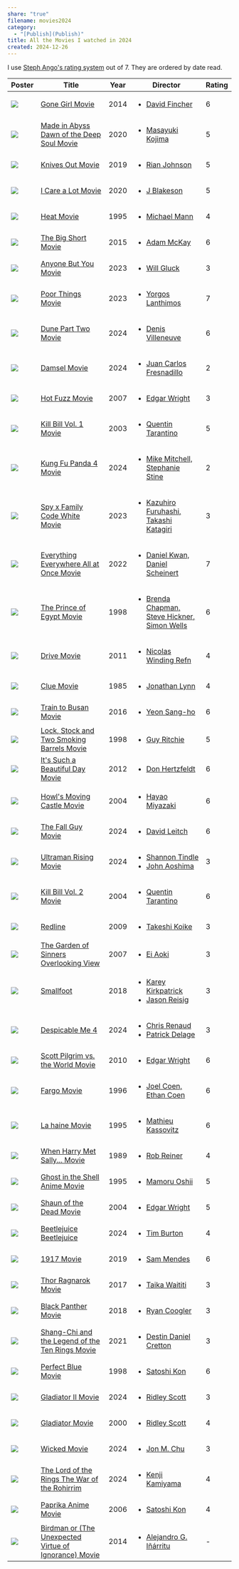 ```yaml
---
share: "true"
filename: movies2024
category:
  - "[Publish](Publish)"
title: All the Movies I watched in 2024
created: 2024-12-26
---
```

I use [Steph Ango's rating system](https://stephango.com/vault#:~:text=Rating%20system,a%20bad%20way) out of 7. They are ordered by date read.

| Poster                                                                                                                                                  | Title                                                                                                               | Year | Director                                                                                                      | Rating |
| ------------------------------------------------------------------------------------------------------------------------------------------------------- | ------------------------------------------------------------------------------------------------------------------- | ---- | ------------------------------------------------------------------------------------------------------------- | ------ |
| ![](https://m.media-amazon.com/images/M/MV5BMTk0MDQ3MzAzOV5BMl5BanBnXkFtZTgwNzU1NzE3MjE@._V1_SX300.jpg)                                                 | [Gone Girl Movie](Gone%20Girl%20Movie)                                                                             | 2014 | <ul><li>[David Fincher](David%20Fincher)</li></ul>                                                           | 6      |
| ![](https://m.media-amazon.com/images/M/MV5BZDhjM2Y5MTEtZGQyZC00MzFmLTg5YmEtZDk4M2Q0NzJjODg5XkEyXkFqcGdeQXVyMzExMzk5MTQ@._V1_SX300.jpg)                 | [Made in Abyss Dawn of the Deep Soul Movie](Made%20in%20Abyss%20Dawn%20of%20the%20Deep%20Soul%20Movie)                         | 2020 | <ul><li>[Masayuki Kojima](Masayuki%20Kojima)</li></ul>                                                       | 5      |
| ![](https://m.media-amazon.com/images/M/MV5BMGUwZjliMTAtNzAxZi00MWNiLWE2NzgtZGUxMGQxZjhhNDRiXkEyXkFqcGdeQXVyNjU1NzU3MzE@._V1_SX300.jpg)                 | [Knives Out Movie](Knives%20Out%20Movie)                                                                           | 2019 | <ul><li>[Rian Johnson](Rian%20Johnson)</li></ul>                                                             | 5      |
| ![](https://m.media-amazon.com/images/M/MV5BYWU2ZTRhNDMtMWYxMC00ZTVkLThjZmItZGY4MGU0YmZlMjJlXkEyXkFqcGdeQXVyMTkxNjUyNQ@@._V1_SX300.jpg)                 | [I Care a Lot Movie](I%20Care%20a%20Lot%20Movie)                                                                       | 2020 | <ul><li>[J Blakeson](J%20Blakeson)</li></ul>                                                                 | 5      |
| ![](https://m.media-amazon.com/images/M/MV5BYjZjNTJlZGUtZTE1Ny00ZDc4LTgwYjUtMzk0NDgwYzZjYTk1XkEyXkFqcGdeQXVyNjU0OTQ0OTY@._V1_SX300.jpg)                 | [Heat Movie](Heat%20Movie)                                                                                       | 1995 | <ul><li>[Michael Mann](Michael%20Mann)</li></ul>                                                             | 4      |
| ![](https://m.media-amazon.com/images/M/MV5BNDc4MThhN2EtZjMzNC00ZDJmLThiZTgtNThlY2UxZWMzNjdkXkEyXkFqcGdeQXVyNDk3NzU2MTQ@._V1_SX300.jpg)                 | [The Big Short Movie](The%20Big%20Short%20Movie)                                                                     | 2015 | <ul><li>[Adam McKay](Adam%20McKay)</li></ul>                                                                 | 6      |
| ![](https://m.media-amazon.com/images/M/MV5BOTVhZGU2OWQtNDM1Ni00MzM3LTgzYjgtOTEwYzQzOWZjNTIyXkEyXkFqcGdeQXVyMTcwOTQzOTYy._V1_SX300.jpg)                 | [Anyone But You Movie](Anyone%20But%20You%20Movie)                                                                   | 2023 | <ul><li>[Will Gluck](Will%20Gluck)</li></ul>                                                                 | 3      |
| ![](https://m.media-amazon.com/images/M/MV5BNGIyYWMzNjktNDE3MC00YWQyLWEyMmEtN2ZmNzZhZDk3NGJlXkEyXkFqcGdeQXVyMTUzMTg2ODkz._V1_SX300.jpg)                 | [Poor Things Movie](Poor%20Things%20Movie)                                                                         | 2023 | <ul><li>[Yorgos Lanthimos](Yorgos%20Lanthimos)</li></ul>                                                     | 7      |
| ![](https://m.media-amazon.com/images/M/MV5BN2QyZGU4ZDctOWMzMy00NTc5LThlOGQtODhmNDI1NmY5YzAwXkEyXkFqcGdeQXVyMDM2NDM2MQ@@._V1_SX300.jpg)                 | [Dune Part Two Movie](Dune%20Part%20Two%20Movie)                                                                     | 2024 | <ul><li>[Denis Villeneuve](Denis%20Villeneuve)</li></ul>                                                     | 6      |
| ![](https://m.media-amazon.com/images/M/MV5BODRiMTA4NGMtOTQzZC00OWFjLWFmODctMjY2ZTcwYjI5NDMyXkEyXkFqcGdeQXVyMDc5ODIzMw@@._V1_SX300.jpg)                 | [Damsel Movie](Damsel%20Movie)                                                                                   | 2024 | <ul><li>[Juan Carlos Fresnadillo](Juan%20Carlos%20Fresnadillo)</li></ul>                                       | 2      |
| ![](https://m.media-amazon.com/images/M/MV5BMzg4MDJhMDMtYmJiMS00ZDZmLThmZWUtYTMwZDM1YTc5MWE2XkEyXkFqcGdeQXVyNjU0OTQ0OTY@._V1_SX300.jpg)                 | [Hot Fuzz Movie](Hot%20Fuzz%20Movie)                                                                               | 2007 | <ul><li>[Edgar Wright](Edgar%20Wright)</li></ul>                                                             | 3      |
| ![](https://m.media-amazon.com/images/M/MV5BNzM3NDFhYTAtYmU5Mi00NGRmLTljYjgtMDkyODQ4MjNkMGY2XkEyXkFqcGdeQXVyNzkwMjQ5NzM@._V1_SX300.jpg)                 | [Kill Bill Vol. 1 Movie](Kill%20Bill%20Vol.%201%20Movie)                                                               | 2003 | <ul><li>[Quentin Tarantino](Quentin%20Tarantino)</li></ul>                                                   | 5      |
| ![](https://m.media-amazon.com/images/M/MV5BZDY0YzI0OTctYjVhYy00MTVhLWE0NTgtYTRmYTBmOTE3YTViXkEyXkFqcGdeQXVyMTUzMTg2ODkz._V1_SX300.jpg)                 | [Kung Fu Panda 4 Movie](Kung%20Fu%20Panda%204%20Movie)                                                                 | 2024 | <ul><li>[Mike Mitchell, Stephanie Stine](Mike%20Mitchell,%20Stephanie%20Stine)</li></ul>                         | 2      |
| ![](https://m.media-amazon.com/images/M/MV5BMjU5YzU4YmMtNGM2Mi00ZThkLTljMGItYjhmYmQ1NjhhNjc5XkEyXkFqcGdeQXVyMTEzMTI1Mjk3._V1_SX300.jpg)                 | [Spy x Family Code White Movie](Spy%20x%20Family%20Code%20White%20Movie)                                                 | 2023 | <ul><li>[Kazuhiro Furuhashi, Takashi Katagiri](Kazuhiro%20Furuhashi,%20Takashi%20Katagiri)</li></ul>             | 3      |
| ![](https://m.media-amazon.com/images/M/MV5BYTdiOTIyZTQtNmQ1OS00NjZlLWIyMTgtYzk5Y2M3ZDVmMDk1XkEyXkFqcGdeQXVyMTAzMDg4NzU0._V1_SX300.jpg)                 | [Everything Everywhere All at Once Movie](Everything%20Everywhere%20All%20at%20Once%20Movie)                             | 2022 | <ul><li>[Daniel Kwan, Daniel Scheinert](Daniel%20Kwan,%20Daniel%20Scheinert)</li></ul>                           | 7      |
| ![](https://m.media-amazon.com/images/M/MV5BOWNjMjgyNmMtNWMzZC00YjI4LWI1NmUtMTY0ZTA0ZDQ4Y2EwXkEyXkFqcGdeQXVyNTUyMzE4Mzg@._V1_SX300.jpg)                 | [The Prince of Egypt Movie](The%20Prince%20of%20Egypt%20Movie)                                                         | 1998 | <ul><li>[Brenda Chapman, Steve Hickner, Simon Wells](Brenda%20Chapman,%20Steve%20Hickner,%20Simon%20Wells)</li></ul> | 6      |
| ![](https://m.media-amazon.com/images/M/MV5BZjY5ZjQyMjMtMmEwOC00Nzc2LTllYTItMmU2MzJjNTg1NjY0XkEyXkFqcGdeQXVyNjQ1MTMzMDQ@._V1_SX300.jpg)                 | [Drive Movie](Drive%20Movie)                                                                                     | 2011 | <ul><li>[Nicolas Winding Refn](Nicolas%20Winding%20Refn)</li></ul>                                             | 4      |
| ![](https://m.media-amazon.com/images/M/MV5BM2VlNTE1ZmMtOTAyNS00ODYwLWFmY2MtZWEzOTE2YjE1NDE2XkEyXkFqcGdeQXVyNDk3NzU2MTQ@._V1_SX300.jpg)                 | [Clue Movie](Clue%20Movie)                                                                                       | 1985 | <ul><li>[Jonathan Lynn](Jonathan%20Lynn)</li></ul>                                                           | 4      |
| ![](https://m.media-amazon.com/images/M/MV5BMTkwOTQ4OTg0OV5BMl5BanBnXkFtZTgwMzQyOTM0OTE@._V1_SX300.jpg)                                                 | [Train to Busan Movie](Train%20to%20Busan%20Movie)                                                                   | 2016 | <ul><li>[Yeon Sang-ho](Yeon%20Sang-ho)</li></ul>                                                             | 6      |
| ![](https://m.media-amazon.com/images/M/MV5BMTAyN2JmZmEtNjAyMy00NzYwLThmY2MtYWQ3OGNhNjExMmM4XkEyXkFqcGdeQXVyNDk3NzU2MTQ@._V1_SX300.jpg)                 | [Lock, Stock and Two Smoking Barrels Movie](Lock,%20Stock%20and%20Two%20Smoking%20Barrels%20Movie)                         | 1998 | <ul><li>[Guy Ritchie](Guy%20Ritchie)</li></ul>                                                               | 5      |
| ![](https://m.media-amazon.com/images/M/MV5BM2Y0YjBiNjAtZjMwZS00ZGY4LWE0MWItMGE5MWI3ZWRmODAyXkEyXkFqcGdeQXVyMjM5NDU5ODY@._V1_SX300.jpg)                 | [It's Such a Beautiful Day Movie](It's%20Such%20a%20Beautiful%20Day%20Movie)                                             | 2012 | <ul><li>[Don Hertzfeldt](Don%20Hertzfeldt)</li></ul>                                                         | 6      |
| ![](https://m.media-amazon.com/images/M/MV5BMTY1OTg0MjE3MV5BMl5BanBnXkFtZTcwNTUxMTkyMQ@@._V1_SX300.jpg)                                                 | [Howl's Moving Castle Movie](Howl's%20Moving%20Castle%20Movie)                                                       | 2004 | <ul><li>[Hayao Miyazaki](Hayao%20Miyazaki.md)</li></ul>                                                      | 6      |
| ![](https://m.media-amazon.com/images/M/MV5BMjA5ZjA3ZjMtMzg2ZC00ZDc4LTk3MTctYTE1ZTUzZDIzMjQyXkEyXkFqcGdeQXVyMTM1NjM2ODg1._V1_SX300.jpg)                 | [The Fall Guy Movie](The%20Fall%20Guy%20Movie)                                                                       | 2024 | <ul><li>[David Leitch](David%20Leitch)</li></ul>                                                             | 6      |
| ![](https://m.media-amazon.com/images/M/MV5BNDE2NzQ5N2YtMTlkNy00ODI2LWEyZDctODY4OTgxMWMxYmE2XkEyXkFqcGdeQXVyMTEzMTI1Mjk3._V1_SX300.jpg)                 | [Ultraman Rising Movie](Ultraman%20Rising%20Movie)                                                                 | 2024 | <ul><li>[Shannon Tindle](Shannon%20Tindle)</li><li>[John Aoshima](John%20Aoshima)</li></ul>                 | 3      |
| ![](https://m.media-amazon.com/images/M/MV5BNmFiYmJmN2QtNWQwMi00MzliLThiOWMtZjQxNGRhZTQ1MjgyXkEyXkFqcGdeQXVyNzQ1ODk3MTQ@._V1_SX300.jpg)                 | [Kill Bill Vol. 2 Movie](Kill%20Bill%20Vol.%202%20Movie)                                                               | 2004 | <ul><li>[Quentin Tarantino](Quentin%20Tarantino)</li></ul>                                                   | 6      |
| ![](https://m.media-amazon.com/images/M/MV5BMDQ4MzU1NjUtOGE5Mi00MTIyLTk2NjItMGIyM2RiZDNmMDU0L2ltYWdlL2ltYWdlXkEyXkFqcGdeQXVyNTAyODkwOQ@@._V1_SX300.jpg) | [Redline](Redline)                                                                                             | 2009 | <ul><li>[Takeshi Koike](Takeshi%20Koike)</li></ul>                                                           | 3      |
| ![](https://m.media-amazon.com/images/M/MV5BODQ4MWM1NTUtMzM2OC00NTRlLWJkNjgtOTUzZGVlYmY0NzlhXkEyXkFqcGdeQXVyNTgyNTA4MjM@._V1_SX300.jpg)                 | [The Garden of Sinners Overlooking View](The%20Garden%20of%20Sinners%20Overlooking%20View)                               | 2007 | <ul><li>[Ei Aoki](Ei%20Aoki)</li></ul>                                                                       | 3      |
| ![](https://m.media-amazon.com/images/M/MV5BZjBjYWQxMTQtMThiZS00NjZkLWE1ZjctMzE2ZTgxZmJmMWQ1XkEyXkFqcGc@._V1_SX300.jpg)                                 | [Smallfoot](Smallfoot)                                                                                         | 2018 | <ul><li>[Karey Kirkpatrick](Karey%20Kirkpatrick)</li><li>[Jason Reisig](Jason%20Reisig)</li></ul>           | 3      |
| ![](https://m.media-amazon.com/images/M/MV5BNzY0ZTlhYzgtOTgzZC00ZTg2LTk4NTEtZDllM2E2NGE5Njg2XkEyXkFqcGc@._V1_SX300.jpg)                                 | [Despicable Me 4](Despicable%20Me%204)                                                                             | 2024 | <ul><li>[Chris Renaud](Chris%20Renaud)</li><li>[Patrick Delage](Patrick%20Delage)</li></ul>                 | 3      |
| ![](https://m.media-amazon.com/images/M/MV5BNWI5ODc4MTAtN2U2NC00ZDk3LWE3NjAtNjIyODE2YTlhYjYwXkEyXkFqcGdeQXVyOTA3ODI3NDA@._V1_SX300.jpg)                 | [Scott Pilgrim vs. the World Movie](Scott%20Pilgrim%20vs.%20the%20World%20Movie)                                         | 2010 | <ul><li>[Edgar Wright](Edgar%20Wright)</li></ul>                                                             | 6      |
| ![](https://m.media-amazon.com/images/M/MV5BNDJiZDgyZjctYmRjMS00ZjdkLTkwMTEtNGU1NDg3NDQ0Yzk1XkEyXkFqcGdeQXVyNzkwMjQ5NzM@._V1_SX300.jpg)                 | [Fargo Movie](Fargo%20Movie)                                                                                     | 1996 | <ul><li>[Joel Coen, Ethan Coen](Joel%20Coen,%20Ethan%20Coen)</li></ul>                                           | 6      |
| ![](https://m.media-amazon.com/images/M/MV5BOTQxOGU0OWUtMzExYy00ZjIxLWJmMzAtNTI1Y2YxYTMxN2RkXkEyXkFqcGdeQXVyMjUzOTY1NTc@._V1_SX300.jpg)                 | [La haine Movie](La%20haine%20Movie)                                                                               | 1995 | <ul><li>[Mathieu Kassovitz](Mathieu%20Kassovitz)</li></ul>                                                   | 6      |
| ![](https://m.media-amazon.com/images/M/MV5BMjE0ODEwNjM2NF5BMl5BanBnXkFtZTcwMjU2Mzg3NA@@._V1_SX300.jpg)                                                 | [When Harry Met Sally... Movie](When%20Harry%20Met%20Sally...%20Movie)                                                 | 1989 | <ul><li>[Rob Reiner](Rob%20Reiner)</li></ul>                                                                 | 4      |
| ![](https://m.media-amazon.com/images/M/MV5BYWRiYjQyOGItNzQ1Mi00MGI1LWE3NjItNTg1ZDQwNjUwNDM2XkEyXkFqcGdeQXVyNTAyODkwOQ@@._V1_SX300.jpg)                 | [Ghost in the Shell Anime Movie](Ghost%20in%20the%20Shell%20Anime%20Movie)                                               | 1995 | <ul><li>[Mamoru Oshii](Mamoru%20Oshii)</li></ul>                                                             | 5      |
| ![](https://m.media-amazon.com/images/M/MV5BMTg5Mjk2NDMtZTk0Ny00YTQ0LWIzYWEtMWI5MGQ0Mjg1OTNkXkEyXkFqcGdeQXVyNzkwMjQ5NzM@._V1_SX300.jpg)                 | [Shaun of the Dead Movie](Shaun%20of%20the%20Dead%20Movie)                                                             | 2004 | <ul><li>[Edgar Wright](Edgar%20Wright)</li></ul>                                                             | 5      |
| ![](https://m.media-amazon.com/images/M/MV5BYmRlYzE3ZTYtNjIyZi00MWYyLWEzZDItOWI5NzM1Yjc0NmI5XkEyXkFqcGc@._V1_SX300.jpg)                                 | [Beetlejuice Beetlejuice](Beetlejuice%20Beetlejuice)                                                             | 2024 | <ul><li>[Tim Burton](Tim%20Burton)</li></ul>                                                                 | 4      |
| ![](https://m.media-amazon.com/images/M/MV5BOTdmNTFjNDEtNzg0My00ZjkxLTg1ZDAtZTdkMDc2ZmFiNWQ1XkEyXkFqcGdeQXVyNTAzNzgwNTg@._V1_SX300.jpg)                 | [1917 Movie](1917%20Movie)                                                                                       | 2019 | <ul><li>[Sam Mendes](Sam%20Mendes)</li></ul>                                                                 | 6      |
| ![](https://m.media-amazon.com/images/M/MV5BMjMyNDkzMzI1OF5BMl5BanBnXkFtZTgwODcxODg5MjI@._V1_SX300.jpg)                                                 | [Thor Ragnarok Movie](Thor%20Ragnarok%20Movie)                                                                     | 2017 | <ul><li>[Taika Waititi](Taika%20Waititi)</li></ul>                                                           | 3      |
| ![](https://m.media-amazon.com/images/M/MV5BMTg1MTY2MjYzNV5BMl5BanBnXkFtZTgwMTc4NTMwNDI@._V1_SX300.jpg)                                                 | [Black Panther Movie](Black%20Panther%20Movie)                                                                     | 2018 | <ul><li>[Ryan Coogler](Ryan%20Coogler)</li></ul>                                                             | 3      |
| ![](https://m.media-amazon.com/images/M/MV5BNTliYjlkNDQtMjFlNS00NjgzLWFmMWEtYmM2Mzc2Zjg3ZjEyXkEyXkFqcGdeQXVyMTkxNjUyNQ@@._V1_SX300.jpg)                 | [Shang-Chi and the Legend of the Ten Rings Movie](Shang-Chi%20and%20the%20Legend%20of%20the%20Ten%20Rings%20Movie)             | 2021 | <ul><li>[Destin Daniel Cretton](Destin%20Daniel%20Cretton)</li></ul>                                           | 3      |
| ![](https://m.media-amazon.com/images/M/MV5BMmMzOWNhNTYtYmY0My00OGJiLWIzNDUtZWRhNGY0NWFjNzFmXkEyXkFqcGdeQXVyNjUxMDQ0MTg@._V1_SX300.jpg)                 | [Perfect Blue Movie](Perfect%20Blue%20Movie)                                                                       | 1998 | <ul><li>[Satoshi Kon](Satoshi%20Kon.md)</li></ul>                                                            | 6      |
| ![](https://m.media-amazon.com/images/M/MV5BMWYzZTM5ZGQtOGE5My00NmM2LWFlMDEtMGNjYjdmOWM1MzA1XkEyXkFqcGc@._V1_SX300.jpg)                                 | [Gladiator II Movie](Gladiator%20II%20Movie)                                                                       | 2024 | <ul><li>[Ridley Scott](Ridley%20Scott)</li></ul>                                                             | 3      |
| ![](https://m.media-amazon.com/images/M/MV5BMDliMmNhNDEtODUyOS00MjNlLTgxODEtN2U3NzIxMGVkZTA1L2ltYWdlXkEyXkFqcGdeQXVyNjU0OTQ0OTY@._V1_SX300.jpg)         | [Gladiator Movie](Gladiator%20Movie)                                                                             | 2000 | <ul><li>[Ridley Scott](Ridley%20Scott)</li></ul>                                                             | 4      |
| ![](https://m.media-amazon.com/images/M/MV5BOWMwYjYzYmMtMWQ2Ni00NWUwLTg2MzAtYzkzMDBiZDIwOTMwXkEyXkFqcGc@._V1_SX300.jpg)                                 | [Wicked Movie](Wicked%20Movie)                                                                                   | 2024 | <ul><li>[Jon M. Chu](Jon%20M.%20Chu)</li></ul>                                                                 | 3      |
| ![](https://m.media-amazon.com/images/M/MV5BMmU1YzZkMjAtYjNjOC00ZDFhLWE3Y2QtZTM2ZTdkZWM1OGM3XkEyXkFqcGc@._V1_SX300.jpg)                                 | [The Lord of the Rings The War of the Rohirrim](The%20Lord%20of%20the%20Rings%20The%20War%20of%20the%20Rohirrim)                 | 2024 | <ul><li>[Kenji Kamiyama](Kenji%20Kamiyama)</li></ul>                                                         | 4      |
| ![](https://m.media-amazon.com/images/M/MV5BNDI4MGEwZDAtZDg0Yy00MjFhLTg1MjctODdmZTMyNTUyNDI3L2ltYWdlXkEyXkFqcGdeQXVyNTAyODkwOQ@@._V1_SX300.jpg)         | [Paprika Anime Movie](Paprika%20Anime%20Movie)                                                                     | 2006 | <ul><li>[Satoshi Kon](Satoshi%20Kon.md)</li></ul>                                                            | 4      |
| ![](https://m.media-amazon.com/images/M/MV5BODAzNDMxMzAxOV5BMl5BanBnXkFtZTgwMDMxMjA4MjE@._V1_SX300.jpg)                                                 | [Birdman or (The Unexpected Virtue of Ignorance) Movie](Birdman%20or%20(The%20Unexpected%20Virtue%20of%20Ignorance)%20Movie.md) | 2014 | <ul><li>[Alejandro G. Iñárritu](Alejandro%20G.%20I%C3%B1%C3%A1rritu)</li></ul>                                           | \-     |
